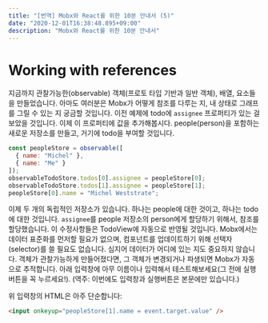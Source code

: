 ```yaml
---
title: "[번역] Mobx와 React를 위한 10분 안내서 (5)"
date: "2020-12-01T16:38:48.895+09:00"
description: "Mobx와 React를 위한 10분 안내서"
---
```


# Working with references

지금까지 관찰가능한(observable) 객체(프로토 타입 기반과 일반 객체), 배열, 요소들을 만들었습니다. 아마도 여러분은 Mobx가 어떻게 참조를 다루는 지, 내 상태로 그래프를 그릴 수 있는 지 궁금할 것입니다. 이전 예제에 todo에 `assignee` 프로퍼티가 있는 걸 보았을 것입니다. 이제 이 프로퍼티에 값을 추가해봅시다. people(person)을 포함하는 새로운 저장소를 만들고, 거기에 todo을 부여할 것입니다.

```javascript
const peopleStore = observable([
  { name: "Michel" },
  { name: "Me" }
]);
observableTodoStore.todos[0].assignee = peopleStore[0];
observableTodoStore.todos[1].assignee = peopleStore[1];
peopleStore[0].name = "Michel Weststrate";
```

이제 두 개의 독립적인 저장소가 있습니다. 하나는 people에 대한 것이고, 하나는 todo에 대한 것입니다. `assignee`를 people 저장소의 person에게 할당하기 위해서, 참조를 할당했습니다. 이 수정사항들은 TodoView에 자동으로 반영될 것입니다. Mobx에서는 데이터 표준화를 먼저할 필요가 없으며, 컴포넌트를 업데이트하기 위해 선택자(selector)를 쓸 필요도 없습니다. 심지어 데이터가 어디에 있는 지도 중요하지 않습니다. 객체가 관찰가능하게 만들어졌다면, 그 객체가 변경되거나 파생되면 Mobx가 자동으로 추적합니다. 아래 입력창에 아무 이름이나 입력해서 테스트해보세요(그 전에 실행버튼을 꼭 누르세요!). (역주: 이번에도 입력창과 실행버튼은 본문에만 있습니다.)

위 입력창의 HTML은 아주 단순합니다:
```HTML
<input onkeyup="peopleStore[1].name = event.target.value" />
```